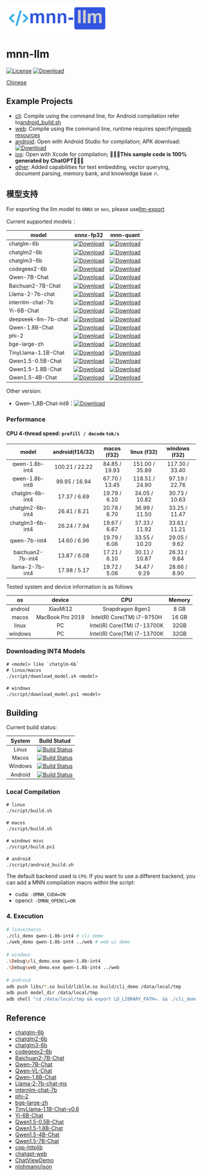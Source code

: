 ![mnn-llm](resource/logo.png)

# mnn-llm
[![License](https://img.shields.io/github/license/wangzhaode/mnn-llm)](LICENSE.txt)
[![Download](https://img.shields.io/github/downloads/wangzhaode/mnn-llm/total)](https://github.com/wangzhaode/mnn-llm/releases)

[Chinese](./README.md)

## Example Projects

- [cli](./demo/cli_demo.cpp): Compile using the command line, for Android compilation refer to[android_build.sh](./script/android_build.sh)
- [web](./demo/web_demo.cpp): Compile using the command line, runtime requires specifying[web resources](./web)
- [android](./android/): Open with Android Studio for compilation; APK download: [![Download][download-qwen-1.8b-apk]][release-qwen-1.8b-apk]
- [ios](./ios/README.md): Open with Xcode for compilation; 🚀🚀🚀**This sample code is 100% generated by ChatGPT**🚀🚀🚀
- [other](./demo): Added capabilities for text embedding, vector querying, document parsing, memory bank, and knowledge base 🔥.


## 模型支持

For exporting the llm model to `ONNX` or `mnn`, please use[llm-export](https://github.com/wangzhaode/llm-export)

Current supported models：

| model | onnx-fp32 | mnn-quant |
|-------|-----------|-----------|
| chatglm-6b | [![Download][download-chatglm-6b-onnx]][release-chatglm-6b-onnx] | [![Download][download-chatglm-6b-mnn]][release-chatglm-6b-mnn] |
| chatglm2-6b | [![Download][download-chatglm2-6b-onnx]][release-chatglm2-6b-onnx] | [![Download][download-chatglm2-6b-mnn]][release-chatglm2-6b-mnn] |
| chatglm3-6b | [![Download][download-chatglm3-6b-onnx]][release-chatglm3-6b-onnx] | [![Download][download-chatglm3-6b-mnn]][release-chatglm3-6b-mnn] |
| codegeex2-6b | [![Download][download-codegeex2-6b-onnx]][release-codegeex2-6b-onnx] | [![Download][download-codegeex2-6b-mnn]][release-codegeex2-6b-mnn] |
| Qwen-7B-Chat | [![Download][download-qwen-7b-chat-onnx]][release-qwen-7b-chat-onnx] | [![Download][download-qwen-7b-chat-mnn]][release-qwen-7b-chat-mnn] |
| Baichuan2-7B-Chat | [![Download][download-baichuan2-7b-chat-onnx]][release-baichuan2-7b-chat-onnx] | [![Download][download-baichuan2-7b-chat-mnn]][release-baichuan2-7b-chat-mnn] |
| Llama-2-7b-chat | [![Download][download-llama2-7b-chat-onnx]][release-llama2-7b-chat-onnx] | [![Download][download-llama2-7b-chat-mnn]][release-llama2-7b-chat-mnn] |
| internlm-chat-7b | [![Download][download-internlm-7b-onnx]][release-internlm-7b-onnx] | [![Download][download-internlm-chat-7b-mnn]][release-internlm-chat-7b-mnn] |
| Yi-6B-Chat | [![Download][download-yi-6b-chat-onnx]][release-yi-6b-chat-onnx] | [![Download][download-yi-6b-chat-mnn]][release-yi-6b-chat-mnn] |
| deepseek-llm-7b-chat | [![Download][download-deepseek-7b-chat-onnx]][release-deepseek-7b-chat-onnx] | [![Download][download-deepseek-7b-chat-mnn]][release-deepseek-7b-chat-mnn] |
| Qwen-1.8B-Chat | [![Download][download-qwen-1.8b-onnx]][release-qwen-1.8b-onnx] | [![Download][download-qwen-1.8b-mnn]][release-qwen-1.8b-mnn] |
| phi-2 | [![Download][download-phi-2-onnx]][release-phi-2-onnx] | [![Download][download-phi2-mnn-int4]][release-phi2-mnn-int4] |
| bge-large-zh | [![Download][download-bge-large-zh-onnx]][release-bge-large-zh-onnx] | [![Download][download-bge-large-zh-mnn]][release-bge-large-zh-mnn] |
| TinyLlama-1.1B-Chat | [![Download][download-tinyllama-1.1b-chat-onnx]][release-tinyllama-1.1b-chat-onnx] | [![Download][download-tinyllama-1.1b-chat-mnn-int8]][release-tinyllama-1.1b-chat-mnn-int8] |
| Qwen1.5-0.5B-Chat | [![Download][download-qwen1.5-0.5b-onnx]][release-qwen1.5-0.5b-onnx] | [![Download][download-qwen1.5-0.5b-mnn]][release-qwen1.5-0.5b-mnn] |
| Qwen1.5-1.8B-Chat | [![Download][download-qwen1.5-1.8b-onnx]][release-qwen1.5-1.8b-onnx] | [![Download][download-qwen1.5-1.8b-mnn]][release-qwen1.5-1.8b-mnn] |
| Qwen1.5-4B-Chat | [![Download][download-qwen1.5-4b-onnx]][release-qwen1.5-4b-onnx] | [![Download][download-qwen1.5-4b-mnn]][release-qwen1.5-4b-mnn] |

Other version:
- Qwen-1_8B-Chat-int8：[![Download][download-qwen-1.8b-mnn-int8]][release-qwen-1.8b-mnn-int8]

[download-chatglm-6b-onnx]: https://img.shields.io/github/downloads/wangzhaode/llm-export/chatglm-6b-onnx/total
[download-chatglm2-6b-onnx]: https://img.shields.io/github/downloads/wangzhaode/llm-export/chatglm2-6b-onnx/total
[download-chatglm3-6b-onnx]: https://img.shields.io/github/downloads/wangzhaode/llm-export/chatglm3-6b-onnx/total
[download-codegeex2-6b-onnx]: https://img.shields.io/github/downloads/wangzhaode/llm-export/codegeex2-6b-onnx/total
[download-qwen-7b-chat-onnx]: https://img.shields.io/github/downloads/wangzhaode/llm-export/qwen-7b-chat-onnx/total
[download-baichuan2-7b-chat-onnx]: https://img.shields.io/github/downloads/wangzhaode/llm-export/baichuan2-7b-chat-onnx/total
[download-llama2-7b-chat-onnx]: https://img.shields.io/github/downloads/wangzhaode/llm-export/llama2-7b-chat-onnx/total
[download-internlm-7b-onnx]: https://img.shields.io/github/downloads/wangzhaode/llm-export/internlm-7b-onnx/total
[download-yi-6b-chat-onnx]: https://img.shields.io/github/downloads/wangzhaode/llm-export/yi-6b-chat-onnx/total
[download-deepseek-7b-chat-onnx]: https://img.shields.io/github/downloads/wangzhaode/llm-export/deepseek-7b-chat-onnx/total
[download-qwen-1.8b-onnx]: https://img.shields.io/github/downloads/wangzhaode/llm-export/qwen-1.8b-onnx/total
[download-phi-2-onnx]: https://img.shields.io/github/downloads/wangzhaode/llm-export/phi-2-onnx/total
[download-bge-large-zh-onnx]: https://img.shields.io/github/downloads/wangzhaode/llm-export/bge-large-zh-onnx/total
[download-tinyllama-1.1b-chat-onnx]: https://img.shields.io/github/downloads/wangzhaode/llm-export/tinyllama-1.1b-chat-onnx/total
[download-phi-2-onnx]: https://img.shields.io/github/downloads/wangzhaode/llm-export/phi-2-onnx/total
[download-qwen1.5-0.5b-onnx]: https://img.shields.io/github/downloads/wangzhaode/llm-export/qwen1.5-0.5b-chat-onnx/total
[download-qwen1.5-1.8b-onnx]: https://img.shields.io/github/downloads/wangzhaode/llm-export/qwen1.5-1.8b-chat-onnx/total
[download-qwen1.5-4b-onnx]: https://img.shields.io/github/downloads/wangzhaode/llm-export/qwen1.5-4b-chat-onnx/total
[release-chatglm-6b-onnx]: https://github.com/wangzhaode/llm-export/releases/tag/chatglm-6b-onnx
[release-chatglm2-6b-onnx]: https://github.com/wangzhaode/llm-export/releases/tag/chatglm2-6b-onnx
[release-chatglm3-6b-onnx]: https://github.com/wangzhaode/llm-export/releases/tag/chatglm3-6b-onnx
[release-codegeex2-6b-onnx]: https://github.com/wangzhaode/llm-export/releases/tag/codegeex2-6b-onnx
[release-qwen-7b-chat-onnx]: https://github.com/wangzhaode/llm-export/releases/tag/qwen-7b-chat-onnx
[release-baichuan2-7b-chat-onnx]: https://github.com/wangzhaode/llm-export/releases/tag/baichuan2-7b-chat-onnx
[release-llama2-7b-chat-onnx]: https://github.com/wangzhaode/llm-export/releases/tag/llama2-7b-chat-onnx
[release-internlm-7b-onnx]: https://github.com/wangzhaode/llm-export/releases/tag/internlm-7b-onnx
[release-yi-6b-chat-onnx]: https://github.com/wangzhaode/llm-export/releases/tag/yi-6b-chat-onnx
[release-deepseek-7b-chat-onnx]: https://github.com/wangzhaode/llm-export/releases/tag/deepseek-7b-chat-onnx
[release-qwen-1.8b-onnx]: https://github.com/wangzhaode/llm-export/releases/tag/qwen-1.8b-onnx
[release-phi-2-onnx]: https://github.com/wangzhaode/llm-export/releases/tag/phi-2-onnx
[release-bge-large-zh-onnx]: https://github.com/wangzhaode/llm-export/releases/tag/bge-large-zh-onnx
[release-tinyllama-1.1b-chat-onnx]: https://github.com/wangzhaode/llm-export/releases/tag/tinyllama-1.1b-chat-onnx
[release-qwen1.5-0.5b-onnx]: https://github.com/wangzhaode/llm-export/releases/tag/qwen1.5-0.5b-chat-onnx
[release-qwen1.5-1.8b-onnx]: https://github.com/wangzhaode/llm-export/releases/tag/qwen1.5-1.8b-chat-onnx
[release-qwen1.5-4b-onnx]: https://github.com/wangzhaode/llm-export/releases/tag/qwen1.5-4b-chat-onnx
[download-chatglm-6b-mnn]: https://img.shields.io/github/downloads/wangzhaode/mnn-llm/chatglm-6b-mnn/total
[download-chatglm2-6b-mnn]: https://img.shields.io/github/downloads/wangzhaode/mnn-llm/chatglm2-6b-mnn/total
[download-chatglm3-6b-mnn]: https://img.shields.io/github/downloads/wangzhaode/mnn-llm/chatglm3-6b-mnn/total
[download-codegeex2-6b-mnn]: https://img.shields.io/github/downloads/wangzhaode/mnn-llm/codegeex2-6b-mnn/total
[download-qwen-7b-chat-mnn]: https://img.shields.io/github/downloads/wangzhaode/mnn-llm/qwen-7b-chat-mnn/total
[download-baichuan2-7b-chat-mnn]: https://img.shields.io/github/downloads/wangzhaode/mnn-llm/baichuan2-7b-chat-mnn/total
[download-llama2-7b-chat-mnn]: https://img.shields.io/github/downloads/wangzhaode/mnn-llm/llama2-7b-chat-mnn/total
[download-internlm-chat-7b-mnn]: https://img.shields.io/github/downloads/wangzhaode/mnn-llm/internlm-chat-7b-mnn/total
[download-yi-6b-chat-mnn]: https://img.shields.io/github/downloads/wangzhaode/mnn-llm/yi-6b-chat-mnn/total
[download-deepseek-7b-chat-mnn]: https://img.shields.io/github/downloads/wangzhaode/mnn-llm/deepseek-7b-chat-mnn/total
[download-qwen-1.8b-mnn]: https://img.shields.io/github/downloads/wangzhaode/mnn-llm/qwen-1.8b-mnn/total
[download-phi2-mnn-int4]: https://img.shields.io/github/downloads/wangzhaode/mnn-llm/phi2-mnn-int4/total
[download-bge-large-zh-mnn]: https://img.shields.io/github/downloads/wangzhaode/mnn-llm/bge-large-zh-mnn/total
[download-qwen-1.8b-mnn-int8]: https://img.shields.io/github/downloads/wangzhaode/mnn-llm/qwen-1.8b-mnn-int8/total
[download-tinyllama-1.1b-chat-mnn-int8]: https://img.shields.io/github/downloads/wangzhaode/mnn-llm/tinyllama-1.1b-chat-mnn-int8/total
[download-qwen-1.8b-apk]: https://img.shields.io/github/downloads/wangzhaode/mnn-llm/qwen-1.8b-apk/total
[download-qwen1.5-0.5b-mnn]: https://img.shields.io/github/downloads/wangzhaode/mnn-llm/qwen1.5-0.5b-chat-mnn/total
[download-qwen1.5-1.8b-mnn]: https://img.shields.io/github/downloads/wangzhaode/mnn-llm/qwen1.5-1.8b-chat-mnn/total
[download-qwen1.5-4b-mnn]: https://img.shields.io/github/downloads/wangzhaode/mnn-llm/qwen1.5-4b-chat-mnn/total
[release-chatglm-6b-mnn]: https://github.com/wangzhaode/mnn-llm/releases/tag/chatglm-6b-mnn
[release-chatglm2-6b-mnn]: https://github.com/wangzhaode/mnn-llm/releases/tag/chatglm2-6b-mnn
[release-chatglm3-6b-mnn]: https://github.com/wangzhaode/mnn-llm/releases/tag/chatglm3-6b-mnn
[release-codegeex2-6b-mnn]: https://github.com/wangzhaode/mnn-llm/releases/tag/codegeex2-6b-mnn
[release-qwen-7b-chat-mnn]: https://github.com/wangzhaode/mnn-llm/releases/tag/qwen-7b-chat-mnn
[release-baichuan2-7b-chat-mnn]: https://github.com/wangzhaode/mnn-llm/releases/tag/baichuan2-7b-chat-mnn
[release-llama2-7b-chat-mnn]: https://github.com/wangzhaode/mnn-llm/releases/tag/llama2-7b-chat-mnn
[release-internlm-chat-7b-mnn]: https://github.com/wangzhaode/mnn-llm/releases/tag/internlm-chat-7b-mnn
[release-yi-6b-chat-mnn]: https://github.com/wangzhaode/mnn-llm/releases/tag/yi-6b-chat-mnn
[release-deepseek-7b-chat-mnn]: https://github.com/wangzhaode/mnn-llm/releases/tag/deepseek-7b-chat-mnn
[release-qwen-1.8b-mnn]: https://github.com/wangzhaode/mnn-llm/releases/tag/qwen-1.8b-mnn
[release-phi2-mnn-int4]: https://github.com/wangzhaode/mnn-llm/releases/tag/qwen-phi2-mnn-int4
[release-bge-large-zh-mnn]: https://github.com/wangzhaode/mnn-llm/releases/tag/bge-large-zh-mnn
[release-qwen-1.8b-mnn-int8]: https://github.com/wangzhaode/mnn-llm/releases/tag/qwen-1.8b-mnn-int8
[release-tinyllama-1.1b-chat-mnn-int8]: https://github.com/wangzhaode/mnn-llm/releases/tag/tinyllama-1.1b-chat-mnn-int8
[release-qwen-1.8b-apk]: https://github.com/wangzhaode/mnn-llm/releases/tag/qwen-1.8b-apk
[release-qwen1.5-0.5b-mnn]: https://github.com/wangzhaode/mnn-llm/releases/tag/qwen1.5-0.5b-chat-mnn
[release-qwen1.5-1.8b-mnn]: https://github.com/wangzhaode/mnn-llm/releases/tag/qwen1.5-1.8b-chat-mnn
[release-qwen1.5-4b-mnn]: https://github.com/wangzhaode/mnn-llm/releases/tag/qwen1.5-4b-chat-mnn

### Performance

#### CPU 4-thread speed: `prefill / decode` `tok/s`

| model             | android(f16/32)| macos (f32)   | linux (f32)    | windows (f32)  |
|:-----------------:|:--------------:|:-------------:|:--------------:|:--------------:|
| qwen-1.8b-int4    | 100.21 / 22.22 | 84.85 / 19.93 | 151.00 / 35.89 | 117.30 / 33.40 |
| qwen-1.8b-int8    |  99.95 / 16.94 | 67.70 / 13.45 | 118.51 / 24.90 |  97.19 / 22.76 |
| chatglm-6b-int4   |  17.37 /  6.69 | 19.79 /  6.10 |  34.05 / 10.82 |  30.73 / 10.63 |
| chatglm2-6b-int4  |  26.41 /  8.21 | 20.78 /  6.70 |  36.99 / 11.50 |  33.25 / 11.47 |
| chatglm3-6b-int4  |  26.24 /  7.94 | 19.67 /  6.67 |  37.33 / 11.92 |  33.61 / 11.21 |
| qwen-7b-int4      |  14.60 /  6.96 | 19.79 /  6.06 |  33.55 / 10.20 |  29.05 / 9.62  |
| baichuan2-7b-int4 |  13.87 /  6.08 | 17.21 /  6.10 |  30.11 / 10.87 |  26.31 / 9.84  |
| llama-2-7b-int4   |  17.98 /  5.17 | 19.72 /  5.06 |  34.47 /  9.29 |  28.66 / 8.90  |

Tested system and device information is as follows

| os | device | CPU | Memory |
|:--:|:-------:|:----:|:--------:|
| android | XiaoMi12 | Snapdragon 8gen1 | 8 GB |
| macos | MacBook Pro 2019 | Intel(R) Core(TM) i7-9750H | 16 GB |
| linux | PC | Intel(R) Core(TM) i7-13700K | 32GB |
| windows | PC | Intel(R) Core(TM) i7-13700K | 32GB |

### Downloading INT4 Models
```
# <model> like `chatglm-6b`
# linux/macos
./script/download_model.sh <model>

# windows
./script/download_model.ps1 <model>
```

## Building

Current build status:

| System | Build Statud |
|:------:|:------------:|
| Linux | [![Build Status][pass-linux]][ci-linux] |
| Macos | [![Build Status][pass-macos]][ci-macos] |
| Windows | [![Build Status][pass-windows]][ci-windows] |
| Android | [![Build Status][pass-android]][ci-android] |

[pass-linux]: https://github.com/wangzhaode/mnn-llm/actions/workflows/linux.yml/badge.svg
[pass-macos]: https://github.com/wangzhaode/mnn-llm/actions/workflows/macos.yml/badge.svg
[pass-windows]: https://github.com/wangzhaode/mnn-llm/actions/workflows/windows.yml/badge.svg
[pass-android]: https://github.com/wangzhaode/mnn-llm/actions/workflows/android.yml/badge.svg
[ci-linux]: https://github.com/wangzhaode/mnn-llm/actions/workflows/linux.yml
[ci-macos]: https://github.com/wangzhaode/mnn-llm/actions/workflows/macos.yml
[ci-windows]: https://github.com/wangzhaode/mnn-llm/actions/workflows/windows.yml
[ci-android]: https://github.com/wangzhaode/mnn-llm/actions/workflows/android.yml

### Local Compilation
```
# linux
./script/build.sh

# macos
./script/build.sh

# windows msvc
./script/build.ps1

# android
./script/android_build.sh
```

The default backend used is `CPU`. If you want to use a different backend, you can add a MNN compilation macro within the script:
- cuda: `-DMNN_CUDA=ON`
- opencl: `-DMNN_OPENCL=ON`


### 4. Execution

```bash
# linux/macos
./cli_demo qwen-1.8b-int4 # cli demo
./web_demo qwen-1.8b-int4 ../web # web ui demo

# windows
.\Debug\cli_demo.exe qwen-1.8b-int4
.\Debug\web_demo.exe qwen-1.8b-int4 ../web

# android
adb push libs/*.so build/libllm.so build/cli_demo /data/local/tmp
adb push model_dir /data/local/tmp
adb shell "cd /data/local/tmp && export LD_LIBRARY_PATH=. && ./cli_demo qwen-1.8b-int4"
```


## Reference
- [chatglm-6b](https://modelscope.cn/models/ZhipuAI/chatglm-6b/summary)
- [chatglm2-6b](https://modelscope.cn/models/ZhipuAI/chatglm2-6b/summary)
- [chatglm3-6b](https://modelscope.cn/models/ZhipuAI/chatglm3-6b/summary)
- [codegeex2-6b](https://modelscope.cn/models/ZhipuAI/codegeex2-6b/summary)
- [Baichuan2-7B-Chat](https://modelscope.cn/models/baichuan-inc/baichuan-7B/summary)
- [Qwen-7B-Chat](https://modelscope.cn/models/qwen/Qwen-7B-Chat/summary)
- [Qwen-VL-Chat](https://modelscope.cn/models/qwen/Qwen-VL-Chat/summary)
- [Qwen-1.8B-Chat](https://modelscope.cn/models/qwen/Qwen-1_8B-Chat/summary)
- [Llama-2-7b-chat-ms](https://modelscope.cn/models/modelscope/Llama-2-7b-chat-ms/summary)
- [internlm-chat-7b](https://modelscope.cn/models/Shanghai_AI_Laboratory/internlm-chat-7b/summary)
- [phi-2](https://modelscope.cn/models/AI-ModelScope/phi-2/summary)
- [bge-large-zh](https://modelscope.cn/models/AI-ModelScope/bge-large-zh/summary)
- [TinyLlama-1.1B-Chat-v0.6](https://huggingface.co/TinyLlama/TinyLlama-1.1B-Chat-v0.6)
- [Yi-6B-Chat](https://modelscope.cn/models/01ai/Yi-6B-Chat/summary)
- [Qwen1.5-0.5B-Chat](https://modelscope.cn/models/qwen/Qwen1.5-0.5B-Chat/summary)
- [Qwen1.5-1.8B-Chat](https://modelscope.cn/models/qwen/Qwen1.5-1.8B-Chat/summary)
- [Qwen1.5-4B-Chat](https://modelscope.cn/models/qwen/Qwen1.5-4B-Chat/summary)
- [Qwen1.5-7B-Chat](https://modelscope.cn/models/qwen/Qwen1.5-7B-Chat/summary)
- [cpp-httplib](https://github.com/yhirose/cpp-httplib)
- [chatgpt-web](https://github.com/xqdoo00o/chatgpt-web)
- [ChatViewDemo](https://github.com/BrettFX/ChatViewDemo)
- [nlohmann/json](https://github.com/nlohmann/json)
